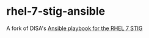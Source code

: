 # rhel-7-stig-ansible
A fork of DISA's [Ansible playbook for the RHEL 7 STIG](https://public.cyber.mil/stigs/supplemental-automation-content/)
